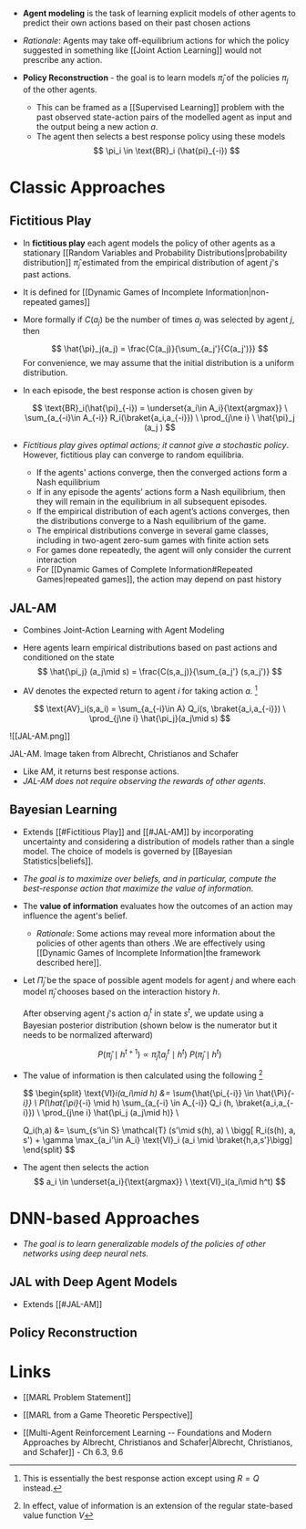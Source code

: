 * **Agent modeling** is the task of learning explicit models of other agents to predict their own actions based on their past chosen actions 
* *Rationale*: Agents may take off-equilibrium actions for which the policy suggested in something like [[Joint Action Learning]] would not prescribe any action.

* **Policy Reconstruction** - the goal is to learn models $\hat{\pi}_j$ of the policies $\pi_j$ of the other agents. 
	* This can be framed as a [[Supervised Learning]] problem with the past observed state-action pairs of the modelled agent as input and the output being a new action $a$. 
	* The agent then selects a best response policy using these models 
	  $$
	  \pi_i \in \text{BR}_i (\hat{pi}_{-i})
	  $$

# Classic Approaches 
## Fictitious Play 
* In **fictitious play** each agent models the policy of other agents as a stationary [[Random Variables and Probability Distributions|probability distribution]] $\hat{\pi}_j$ estimated from the empirical distribution of agent $j$'s past actions. 
* It is defined for [[Dynamic Games of Incomplete Information|non-repeated games]]
* More formally if $C(a_j)$ be the number of times $a_j$ was selected by agent $j$, then 
  
  $$
  \hat{\pi}_j(a_j) = \frac{C(a_j)}{\sum_{a_j'}{C(a_j')}}
  $$
  For convenience, we may assume that the initial distribution is a uniform distribution. 

* In each episode, the best response action is chosen given by 
  
  $$
  \text{BR}_i(\hat{\pi}_{-i}) = \underset{a_i\in A_i}{\text{argmax}} \ \sum_{a_{-i}\in A_{-i}} R_i(\braket{a_i,a_{-i}}) \ \prod_{j\ne i} \ \hat{\pi}_j (a_j )
  $$
* *Fictitious play gives optimal actions; it cannot give a stochastic policy*. However, fictitious play can converge to random equilibria. 
	* If the agents' actions converge, then the converged actions form a Nash equilibrium 
	* If in any episode the agents’ actions form a Nash equilibrium, then they will remain in the equilibrium in all subsequent episodes.
	* If the empirical distribution of each agent’s actions converges, then the distributions converge to a Nash equilibrium of the game.
	* The empirical distributions converge in several game classes, including in two-agent zero-sum games with finite action sets
	* For games done repeatedly, the agent will only consider the current interaction 
	* For [[Dynamic Games of Complete Information#Repeated Games|repeated games]], the action may depend on past history

## JAL-AM 
* Combines Joint-Action Learning with Agent Modeling 
*  Here agents learn empirical distributions based on past actions and conditioned on the state 
  $$
  \hat{\pi_j} (a_j\mid s) = \frac{C(s,a_j)}{\sum_{a_j'} (s,a_j')}  
  $$

* $\text{AV}$ denotes the expected return to agent $i$ for taking action $a$. [^jalam_1]
  
  $$
  \text{AV}_i(s,a_i) = \sum_{a_{-i}\in A} Q_i(s, \braket{a_i,a_{-i}}) \ \prod_{j\ne i} \hat{\pi_j}(a_j\mid s)
  $$

![[JAL-AM.png]]
<figcaption> JAL-AM. Image taken from Albrecht, Christianos and Schafer </figcaption>

[^jalam_1]: This is essentially the best response action except using $R=Q$ instead. 

* Like AM, it returns best response actions. 
* *JAL-AM does not require observing the rewards of other agents*. 

## Bayesian Learning 
* Extends [[#Fictitious Play]] and [[#JAL-AM]] by incorporating uncertainty and considering a distribution of models rather than a single model. The choice of models is governed by [[Bayesian Statistics|beliefs]]. 
* *The goal is to maximize over beliefs, and in particular, compute the best-response action that maximize the value of information*.
* The **value of information** evaluates how the outcomes of an action may influence the agent's belief. 
	* *Rationale*: Some actions may reveal more information about the policies of other agents than others .We are effectively using [[Dynamic Games of Incomplete Information|the framework described here]].

* Let $\hat{\Pi}_j$ be the space of possible agent models for agent $j$ and where each model $\hat{\pi}_j$ chooses based on the interaction history $h$. 
  
  After observing agent $j$'s action $a_j^t$ in state $s^t$, we update using a Bayesian posterior distribution (shown below is the numerator but it needs to be normalized afterward)
  
  $$
  P(\hat{\pi}_j \mid h^{t+1})  \propto \hat{\pi}_j (a_j^t\mid h^t) \ P(\hat{\pi}_j \mid h^t) 
  $$
  

* The value of information is then calculated using the following  [^bayes_1]
  
  $$
  \begin{split}
  \text{VI}_i(a_i\mid h) &= \sum_{\hat{\pi_{-i}} \in \hat{\Pi}_{-i}} \ P(\hat{\pi}_{-i} \mid h)  \sum_{a_{-i} \in A_{-i}} Q_i (h, \braket{a_i,a_{-i}})  \ \prod_{j\ne i} \hat{\pi_j (a_j\mid h)} \\
  
  Q_i(h,a) &= \sum_{s'\in S} \mathcal{T} (s'\mid s(h), a) \ \bigg[ R_i(s(h), a, s') + \gamma \max_{a_i'\in A_i} \text{VI}_i (a_i \mid \braket{h,a,s'}\bigg]
  \end{split}
  $$
[^bayes_1]: In effect, value of information is an extension of the regular state-based value function $V$

* The agent then selects the action 
  $$
  a_i \in \underset{a_i}{\text{argmax}} \ \text{VI}_i(a_i\mid h^t)
  $$

# DNN-based Approaches 
* *The goal is to learn generalizable models of the policies of other networks using deep neural nets.*

## JAL with Deep Agent Models 
* Extends [[#JAL-AM]] 


## Policy Reconstruction
# Links 
* [[MARL Problem Statement]]
* [[MARL from a Game Theoretic Perspective]]

* [[Multi-Agent Reinforcement Learning -- Foundations and Modern Approaches by Albrecht, Christianos and Schafer|Albrecht, Christianos, and Schafer]] - Ch 6.3, 9.6